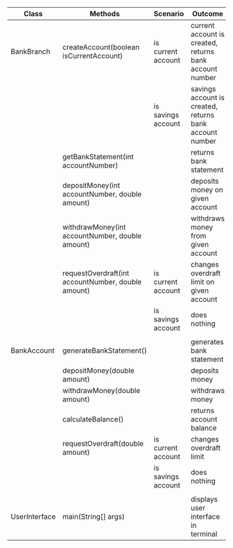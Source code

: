 | Class         | Methods                                            | Scenario           | Outcome                                                   |
|---------------|----------------------------------------------------|--------------------|-----------------------------------------------------------|
| BankBranch    | createAccount(boolean isCurrentAccount)            | is current account | current account is created, returns bank account number   |
|               |                                                    | is savings account | savings account is created, returns bank account number   |
|               | getBankStatement(int accountNumber)                |                    | returns bank statement                                    |
|               | depositMoney(int accountNumber, double amount)     |                    | deposits money on given account                           |
|               | withdrawMoney(int accountNumber, double amount)    |                    | withdraws money from given account                        |
|               | requestOverdraft(int accountNumber, double amount) | is current account | changes overdraft limit on given account                  |
|               |                                                    | is savings account | does nothing                                              |
|               |                                                    |                    |                                                           |
| BankAccount   | generateBankStatement()                            |                    | generates bank statement                                  |
|               | depositMoney(double amount)                        |                    | deposits money                                            |
|               | withdrawMoney(double amount)                       |                    | withdraws money                                           |
|               | calculateBalance()                                 |                    | returns account balance                                   |
|               | requestOverdraft(double amount)                    | is current account | changes overdraft limit                                   |
|               |                                                    | is savings account | does nothing                                              |
|               |                                                    |                    |                                                           |
| UserInterface | main(String[] args)                                |                    | displays user interface in terminal                       |
